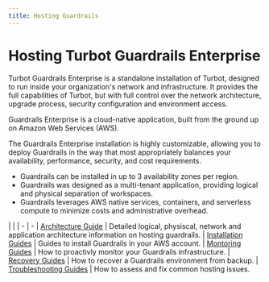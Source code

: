 ```yaml
---
title: Hosting Guardrails
---
```


# Hosting Turbot Guardrails Enterprise

Turbot Guardrails Enterprise is a standalone installation of Turbot, designed to run inside your organization's network and infrastructure. It provides the full capabilities of Turbot, but with full control over the network architecture, upgrade process, security configuration and environment access.

Guardrails Enterprise is a cloud-native application, built from the ground up on Amazon Web Services (AWS).

The Guardrails Enterprise installation is highly customizable, allowing you to deploy Guardrails in the way that most appropriately balances your availability, performance, security, and cost requirements.
- Guardrails can be installed in up to 3 availability zones per region.
- Guardrails was designed as a multi-tenant application, providing logical and physical separation of workspaces.
- Guardrails leverages AWS native services, containers, and serverless compute to minimize costs and administrative overhead.

| |
| - | -
| [Architecture Guide](architecture) | Detailed logical, physiscal, network and application architecture information on hosting guardrails.
| [Installation Guides](installation) | Guides to install Guardrails in your AWS account.
| [Montoring Guides](monitoring) | How to proactivly monitor your Guardrails infrastructure.
| [Recovery Guides](restore) | How to recover a Guardrails environment from backup.
| [Troubleshooting Guides](troubleshooting) | How to assess and fix common hosting issues.
